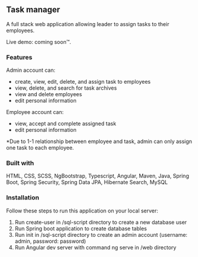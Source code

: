## Task manager
A full stack web application allowing leader to assign tasks to their employees.

Live demo: coming soon™.

### Features
Admin account can: 
- create, view, edit, delete, and assign task to employees
- view, delete, and search for task archives
- view and delete employees
- edit personal information

Employee account can:
- view, accept and complete assigned task
- edit personal information

*Due to 1-1 relationship between employee and task, admin can only assign one task to each employee. 

### Built with
HTML, CSS, SCSS, NgBootstrap, Typescript, Angular, Maven, Java, Spring Boot, Spring Security, Spring Data JPA, Hibernate Search, MySQL

### Installation
Follow these steps to run this application on your local server:
1. Run create-user in /sql-script directory to create a new database user
2. Run Spring boot application to create database tables
3. Run init in /sql-script directory to create an admin account (username: admin, password: password)
4. Run Angular dev server with command ng serve in /web directory







